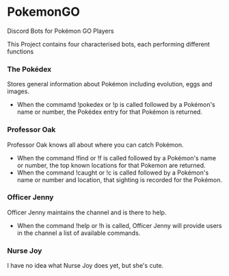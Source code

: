 # PokemonGO
Discord Bots for Pokémon GO Players

This Project contains four characterised bots, each performing different functions

### The Pokédex
Stores general information about Pokémon including evolution, eggs and images.

* When the commamd !pokedex or !p is called followed by a Pokémon's name or number, the Pokédex entry for that Pokémon is returned.

### Professor Oak
Professor Oak knows all about where you can catch Pokémon.

* When the command !find or !f is called followed by a Pokémon's name or number, the top known locations for that Pokemon are returned.
* When the command !caught or !c is called followed by a Pokémon's name or number and location, that sighting is recorded for the Pokémon.

### Officer Jenny
Officer Jenny maintains the channel and is there to help.

* When the command !help or !h is called, Officer Jenny will provide users in the channel a list of available commands.

### Nurse Joy
I have no idea what Nurse Joy does yet, but she's cute.
